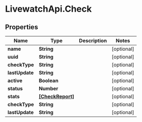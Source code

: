# LivewatchApi.Check

## Properties

Name | Type | Description | Notes
------------ | ------------- | ------------- | -------------
**name** | **String** |  | [optional] 
**uuid** | **String** |  | [optional] 
**checkType** | **String** |  | [optional] 
**lastUpdate** | **String** |  | [optional] 
**active** | **Boolean** |  | [optional] 
**status** | **Number** |  | [optional] 
**stats** | [**[CheckReport]**](CheckReport.md) |  | [optional] 
**checkType** | **String** |  | [optional] 
**lastUpdate** | **String** |  | [optional] 


